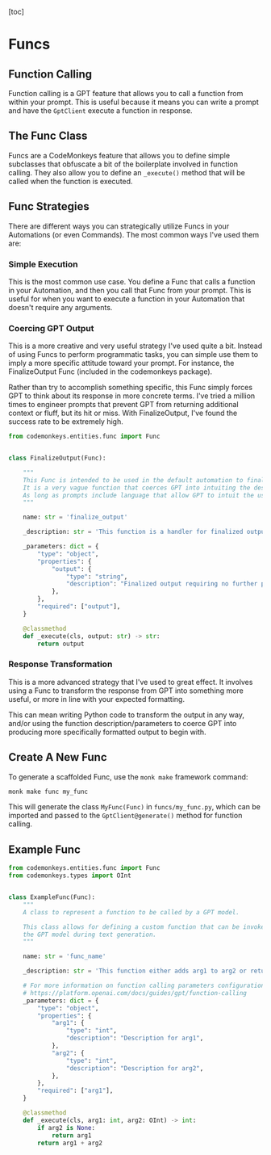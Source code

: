 [toc]
# Funcs

## Function Calling

Function calling is a GPT feature that allows you to call a function from within your prompt. This is useful because it means you can write a prompt and have the `GptClient` execute a function in response.

## The Func Class

Funcs are a CodeMonkeys feature that allows you to define simple subclasses that obfuscate a bit of the boilerplate involved in function calling. They also allow you to define an `_execute()` method that will be called when the function is executed.

## Func Strategies

There are different ways you can strategically utilize Funcs in your Automations (or even Commands). The most common ways I've used them are:

### Simple Execution

This is the most common use case. You define a Func that calls a function in your Automation, and then you call that Func from your prompt. This is useful for when you want to execute a function in your Automation that doesn't require any arguments.

### Coercing GPT Output

This is a more creative and very useful strategy I've used quite a bit. Instead of using Funcs to perform programmatic tasks, you can simple use them to imply a more specific attitude toward your prompt. For instance, the FinalizeOutput Func (included in the codemonkeys package).

Rather than try to accomplish something specific, this Func simply forces GPT to think about its response in more concrete terms. I've tried a million times to engineer prompts that prevent GPT from returning additional context or fluff, but its hit or miss. With FinalizeOutput, I've found the success rate to be extremely high.

```python
from codemonkeys.entities.func import Func


class FinalizeOutput(Func):

    """
    This Func is intended to be used in the default automation to finalize output for file writing.
    It is a very vague function that coerces GPT into intuiting the desired output and omitting extraneous text.
    As long as prompts include language that allow GPT to intuit the use-case properly, it can be used in other ways.
    """

    name: str = 'finalize_output'

    _description: str = 'This function is a handler for finalized output for various uses.'

    _parameters: dict = {
        "type": "object",
        "properties": {
            "output": {
                "type": "string",
                "description": "Finalized output requiring no further processing to be used as intended.",
            },
        },
        "required": ["output"],
    }

    @classmethod
    def _execute(cls, output: str) -> str:
        return output
```

### Response Transformation

This is a more advanced strategy that I've used to great effect. It involves using a Func to transform the response from GPT into something more useful, or more in line with your expected formatting.

This can mean writing Python code to transform the output in any way, and/or using the function description/parameters to coerce GPT into producing more specifically formatted output to begin with.

## Create A New Func

To generate a scaffolded Func, use the `monk make` framework command:

```bash
monk make func my_func
```

This will generate the class `MyFunc(Func)` in `funcs/my_func.py`, which can be imported and passed to the `GptClient@generate()` method for function calling.

## Example Func

```python
from codemonkeys.entities.func import Func
from codemonkeys.types import OInt


class ExampleFunc(Func):
    """
    A class to represent a function to be called by a GPT model.

    This class allows for defining a custom function that can be invoked by
    the GPT model during text generation.
    """

    name: str = 'func_name'

    _description: str = 'This function either adds arg1 to arg2 or returns arg1 if arg2 is not provided.'

    # For more information on function calling parameters configuration options, see:
    # https://platform.openai.com/docs/guides/gpt/function-calling
    _parameters: dict = {
        "type": "object",
        "properties": {
            "arg1": {
                "type": "int",
                "description": "Description for arg1",
            },
            "arg2": {
                "type": "int",
                "description": "Description for arg2",
            },
        },
        "required": ["arg1"],
    }

    @classmethod
    def _execute(cls, arg1: int, arg2: OInt) -> int:
        if arg2 is None:
            return arg1
        return arg1 + arg2
```